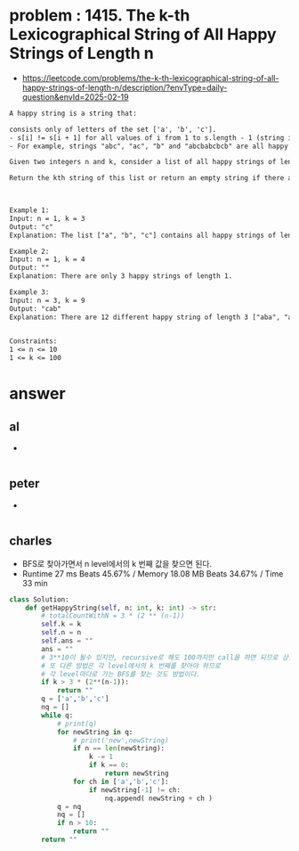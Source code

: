 # problem : 1415. The k-th Lexicographical String of All Happy Strings of Length n
- https://leetcode.com/problems/the-k-th-lexicographical-string-of-all-happy-strings-of-length-n/description/?envType=daily-question&envId=2025-02-19

```txt
A happy string is a string that:

consists only of letters of the set ['a', 'b', 'c'].
- s[i] != s[i + 1] for all values of i from 1 to s.length - 1 (string is 1-indexed).
- For example, strings "abc", "ac", "b" and "abcbabcbcb" are all happy strings and strings "aa", "baa" and "ababbc" are not happy strings.

Given two integers n and k, consider a list of all happy strings of length n sorted in lexicographical order.

Return the kth string of this list or return an empty string if there are less than k happy strings of length n.

 

Example 1:
Input: n = 1, k = 3
Output: "c"
Explanation: The list ["a", "b", "c"] contains all happy strings of length 1. The third string is "c".

Example 2:
Input: n = 1, k = 4
Output: ""
Explanation: There are only 3 happy strings of length 1.

Example 3:
Input: n = 3, k = 9
Output: "cab"
Explanation: There are 12 different happy string of length 3 ["aba", "abc", "aca", "acb", "bab", "bac", "bca", "bcb", "cab", "cac", "cba", "cbc"]. You will find the 9th string = "cab"
 

Constraints:
1 <= n <= 10
1 <= k <= 100

```

# answer

## al
-
```python
```


## peter
- 
```python
```


## charles
- BFS로 찾아가면서 n level에서의 k 번째 값을 찾으면 된다.
- Runtime 27 ms Beats 45.67% / Memory 18.08 MB Beats 34.67% / Time 33 min
```python
class Solution:
    def getHappyString(self, n: int, k: int) -> str:
        # totalCountWithN = 3 * (2 ** (n-1))
        self.k = k
        self.n = n
        self.ans = ""
        ans = ""
        # 3**10이 될수 있지만, recursive로 해도 100까지만 call을 하면 되므로 상관없다.
        # 또 다른 방법은 각 level에서의 k 번째를 찾아야 하므로 
        # 각 level마다로 가는 BFS를 찾는 것도 방법이다.
        if k > 3 * (2**(n-1)):
            return ""
        q = ['a','b','c']
        nq = []
        while q:
            # print(q)
            for newString in q:
                # print('new',newString)
                if n == len(newString):
                    k -= 1
                    if k == 0:
                        return newString
                for ch in ['a','b','c']:
                    if newString[-1] != ch:
                        nq.append( newString + ch )
            q = nq
            nq = []
            if n > 10:
                return ""
        return ""
```

